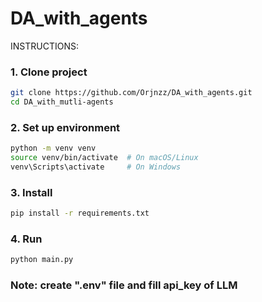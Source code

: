 # DA_with_agents

INSTRUCTIONS:

### 1. Clone project

```bash
git clone https://github.com/Orjnzz/DA_with_agents.git
cd DA_with_mutli-agents
```

### 2. Set up environment
```bash
python -m venv venv
source venv/bin/activate  # On macOS/Linux
venv\Scripts\activate     # On Windows
```

### 3. Install
```bash
pip install -r requirements.txt
```

### 4. Run
```bash
python main.py
```
### Note: create ".env" file and fill api_key of LLM 
